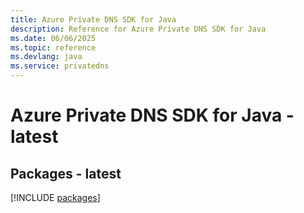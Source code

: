 ```yaml
---
title: Azure Private DNS SDK for Java
description: Reference for Azure Private DNS SDK for Java
ms.date: 06/06/2025
ms.topic: reference
ms.devlang: java
ms.service: privatedns
---
```

# Azure Private DNS SDK for Java - latest
## Packages - latest
[!INCLUDE [packages](private-dns-index.md)]